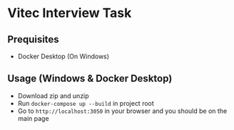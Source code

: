 # Vitec Interview Task
## Prequisites
- Docker Desktop (On Windows)
## Usage (Windows & Docker Desktop)
- Download zip and unzip
- Run ``docker-compose up --build`` in project root
- Go to ``http://localhost:3050`` in your browser and you should be on the main page
